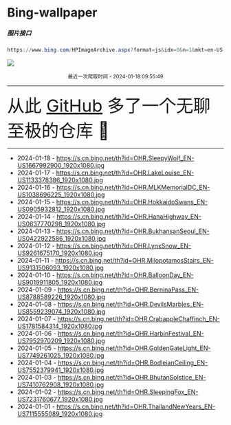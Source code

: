 # Bing-wallpaper

##### 图片接口

```powershell
https://www.bing.com/HPImageArchive.aspx?format=js&idx=0&n=1&mkt=en-US
```

 ![](https://s.cn.bing.net/th?id=OHR.SleepyWolf_EN-US1667992900_1920x1080.jpg)

<p align='center' >
    <small>
        最近一次爬取时间 - 2024-01-18 09:55:49
    </small>
    <br>
    <hr>
    <font size=7>
        <small>
           从此 <a href='https://github.com/'>GitHub</a> 多了一个无聊至极的仓库  🍳
        </small>
    </font>
    <hr>
</p>


- 2024-01-18 - https://s.cn.bing.net/th?id=OHR.SleepyWolf_EN-US1667992900_1920x1080.jpg 
- 2024-01-17 - https://s.cn.bing.net/th?id=OHR.LakeLouise_EN-US1133378386_1920x1080.jpg 
- 2024-01-16 - https://s.cn.bing.net/th?id=OHR.MLKMemorialDC_EN-US1038696225_1920x1080.jpg 
- 2024-01-15 - https://s.cn.bing.net/th?id=OHR.HokkaidoSwans_EN-US0905932812_1920x1080.jpg 
- 2024-01-14 - https://s.cn.bing.net/th?id=OHR.HanaHighway_EN-US0637770298_1920x1080.jpg 
- 2024-01-13 - https://s.cn.bing.net/th?id=OHR.BukhansanSeoul_EN-US0422922586_1920x1080.jpg 
- 2024-01-12 - https://s.cn.bing.net/th?id=OHR.LynxSnow_EN-US9261675170_1920x1080.jpg 
- 2024-01-11 - https://s.cn.bing.net/th?id=OHR.MilopotamosStairs_EN-US9131506093_1920x1080.jpg 
- 2024-01-10 - https://s.cn.bing.net/th?id=OHR.BalloonDay_EN-US9019911805_1920x1080.jpg 
- 2024-01-09 - https://s.cn.bing.net/th?id=OHR.BerninaPass_EN-US8788589226_1920x1080.jpg 
- 2024-01-08 - https://s.cn.bing.net/th?id=OHR.DevilsMarbles_EN-US8559239074_1920x1080.jpg 
- 2024-01-07 - https://s.cn.bing.net/th?id=OHR.CrabappleChaffinch_EN-US1781584314_1920x1080.jpg 
- 2024-01-06 - https://s.cn.bing.net/th?id=OHR.HarbinFestival_EN-US7952970209_1920x1080.jpg 
- 2024-01-05 - https://s.cn.bing.net/th?id=OHR.GoldenGateLight_EN-US7749261025_1920x1080.jpg 
- 2024-01-04 - https://s.cn.bing.net/th?id=OHR.BodleianCeiling_EN-US7552379941_1920x1080.jpg 
- 2024-01-03 - https://s.cn.bing.net/th?id=OHR.BhutanSolstice_EN-US7410762908_1920x1080.jpg 
- 2024-01-02 - https://s.cn.bing.net/th?id=OHR.SleepingFox_EN-US7231760677_1920x1080.jpg 
- 2024-01-01 - https://s.cn.bing.net/th?id=OHR.ThailandNewYears_EN-US7115555089_1920x1080.jpg 
